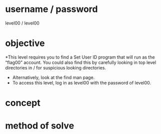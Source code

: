 # username / password
level00 / level00
# objective
*This level requires you to find a Set User ID program that will run as the “flag00” account. You could also find this by carefully looking in top level directories in / for suspicious looking directories.
* Alternatively, look at the find man page.
* To access this level, log in as level00 with the password of level00.
# concept

# method of solve
